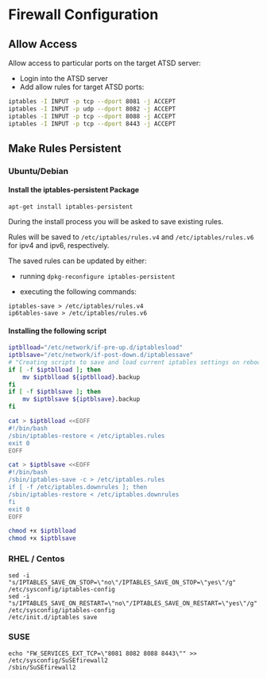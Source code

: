 # Firewall Configuration

## Allow Access

Allow access to particular ports on the target ATSD server:

* Login into the ATSD server
* Add allow rules for target ATSD ports:

```sh
iptables -I INPUT -p tcp --dport 8081 -j ACCEPT
iptables -I INPUT -p udp --dport 8082 -j ACCEPT
iptables -I INPUT -p tcp --dport 8088 -j ACCEPT
iptables -I INPUT -p tcp --dport 8443 -j ACCEPT
```

## Make Rules Persistent

### Ubuntu/Debian

#### Install the iptables-persistent Package

```
apt-get install iptables-persistent
```

During the install process you will be asked to save existing rules.

Rules will be saved to ```/etc/iptables/rules.v4``` and ```/etc/iptables/rules.v6``` for ipv4 and ipv6, respectively.

The saved rules can be updated by either:

* running ```dpkg-reconfigure iptables-persistent``` 

* executing the following commands:

```
iptables-save > /etc/iptables/rules.v4
ip6tables-save > /etc/iptables/rules.v6
```



#### Installing the following script


```sh
iptblload="/etc/network/if-pre-up.d/iptablesload"
iptblsave="/etc/network/if-post-down.d/iptablessave"
# "Creating scripts to save and load current iptables settings on reboot"
if [ -f $iptblload ]; then
	mv $iptblload ${iptblload}.backup
fi
if [ -f $iptblsave ]; then
	mv $iptblsave ${iptblsave}.backup
fi

cat > $iptblload <<EOFF
#!/bin/bash
/sbin/iptables-restore < /etc/iptables.rules
exit 0
EOFF

cat > $iptblsave <<EOFF
#!/bin/bash
/sbin/iptables-save -c > /etc/iptables.rules
if [ -f /etc/iptables.downrules ]; then
/sbin/iptables-restore < /etc/iptables.downrules
fi
exit 0
EOFF

chmod +x $iptblload
chmod +x $iptblsave
```

### RHEL / Centos

```
sed -i "s/IPTABLES_SAVE_ON_STOP=\"no\"/IPTABLES_SAVE_ON_STOP=\"yes\"/g" /etc/sysconfig/iptables-config
sed -i "s/IPTABLES_SAVE_ON_RESTART=\"no\"/IPTABLES_SAVE_ON_RESTART=\"yes\"/g" /etc/sysconfig/iptables-config
/etc/init.d/iptables save
```
### SUSE

```
echo "FW_SERVICES_EXT_TCP=\"8081 8082 8088 8443\"" >> /etc/sysconfig/SuSEfirewall2
/sbin/SuSEfirewall2
```
